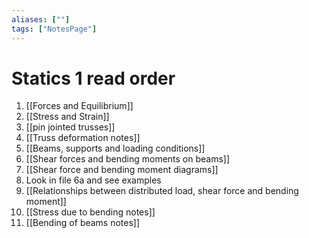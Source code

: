```yaml
---
aliases: [""]
tags: ["NotesPage"]
---
```


# Statics 1 read order
1) [[Forces and Equilibrium]]
2) [[Stress and Strain]]
3) [[pin jointed trusses]]
4) [[Truss deformation notes]]
5) [[Beams, supports and loading conditions]]
6) [[Shear forces and bending moments on beams]]
7) [[Shear force and bending moment diagrams]]
8) Look in file 6a and see examples
9) [[Relationships between distributed load, shear force and bending moment]]
10) [[Stress due to bending notes]]
11) [[Bending of beams notes]]